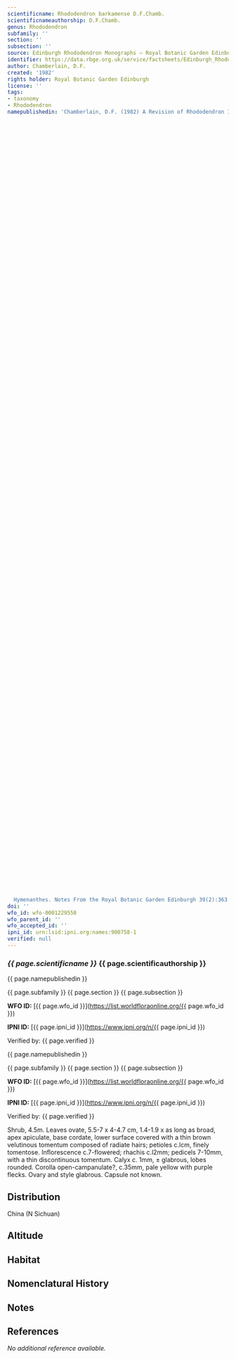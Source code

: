 ```yaml
---
scientificname: Rhododendron barkamense D.F.Chamb.
scientificnameauthorship: D.F.Chamb.
genus: Rhododendron
subfamily: ''
section: ''
subsection: ''
source: Edinburgh Rhododendron Monographs – Royal Botanic Garden Edinburgh
identifier: https://data.rbge.org.uk/service/factsheets/Edinburgh_Rhododendron_Monographs.xhtml
author: Chamberlain, D.F.
created: '1982'
rights holder: Royal Botanic Garden Edinburgh
license: ''
tags:
- taxonomy
- Rhododendron
namepublishedin: 'Chamberlain, D.F. (1982) A Revision of Rhododendron II. Subgenus































































































































  Hymenanthes. Notes From the Royal Botanic Garden Edinburgh 39(2):363'
doi: ''
wfo_id: wfo-0001229550
wfo_parent_id: ''
wfo_accepted_id: ''
ipni_id: urn:lsid:ipni.org:names:900758-1
verified: null
---
```

### _{{ page.scientificname }}_ {{ page.scientificauthorship }}
 {{ page.namepublishedin }}

{{ page.subfamily }} {{ page.section }} {{ page.subsection }}

**WFO ID:** [{{ page.wfo_id }}](https://list.worldfloraonline.org/{{ page.wfo_id }})

**IPNI ID:** [{{ page.ipni_id }}](https://www.ipni.org/n/{{ page.ipni_id }})

Verified by: {{ page.verified }}

 {{ page.namepublishedin }}

{{ page.subfamily }} {{ page.section }} {{ page.subsection }}

**WFO ID:** [{{ page.wfo_id }}](https://list.worldfloraonline.org/{{ page.wfo_id }})

**IPNI ID:** [{{ page.ipni_id }}](https://www.ipni.org/n/{{ page.ipni_id }})

Verified by: {{ page.verified }}



Shrub, 4.5m. Leaves ovate, 5.5-7 x 4-4.7 cm, 1.4-1.9 x as long as broad, apex apiculate, base cordate, lower surface covered with a thin brown velutinous tomentum composed of radiate hairs; petioles c.lcm, finely tomentose. Inflorescence c.7-flowered; rhachis c.l2mm; pedicels 7-10mm, with a thin discontinuous tomentum. Calyx c. 1mm, ± glabrous, lobes rounded. Corolla open-campanulate?, c.35mm, pale yellow with purple flecks. Ovary and style glabrous. Capsule not known.

## Distribution
China (N Sichuan)

## Altitude


## Habitat


## Nomenclatural History

                       
## Notes


## References

_No additional reference available._
